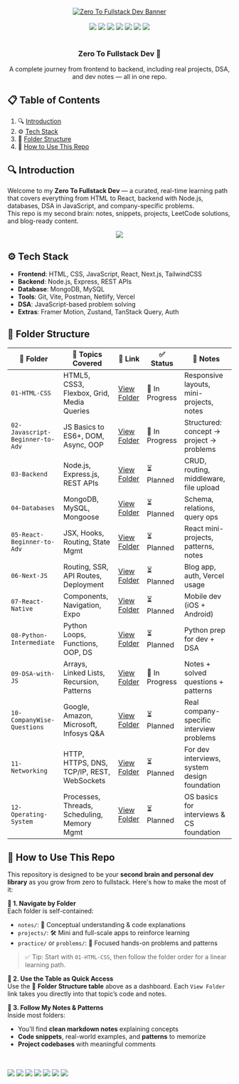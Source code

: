 <div align="center">
  <br />
  <a href="https://developer-ronnie-portfolio.lovable.app/" target="_blank">
    <img src="banner.png" alt="Zero To Fullstack Dev Banner">
  </a>
  <br /><br />
  <img src="https://img.shields.io/badge/HTML_5-E34F26?style=for-the-badge&logo=html5&logoColor=white" />
  <img src="https://img.shields.io/badge/CSS_3-1572B6?style=for-the-badge&logo=css3&logoColor=white" />
  <img src="https://img.shields.io/badge/JavaScript-F7DF1E?style=for-the-badge&logo=javascript&logoColor=black" />
  <img src="https://img.shields.io/badge/Node.js-339933?style=for-the-badge&logo=nodedotjs&logoColor=white" />
  <img src="https://img.shields.io/badge/React-20232A?style=for-the-badge&logo=react&logoColor=61DAFB" />
  <img src="https://img.shields.io/badge/Next.js-000000?style=for-the-badge&logo=nextdotjs&logoColor=white" />
  <img src="https://img.shields.io/badge/MongoDB-47A248?style=for-the-badge&logo=mongodb&logoColor=white" />
  <br /><br />
  
  <h3 align="center">Zero To Fullstack Dev 🚀</h3>
  <div align="center">
    A complete journey from frontend to backend, including real projects, DSA, and dev notes — all in one repo.
  </div>
</div>



## 📋 <a name="table">Table of Contents</a>

1. 🔍 [Introduction](#introduction)
2. ⚙️ [Tech Stack](#tech-stack)
3. 📁 [Folder Structure](#folder-structure)
4. 📌 [How to Use This Repo](#-how-to-use-this-repo)
 



## 🔍 <a name="introduction">Introduction</a>

Welcome to my **Zero To Fullstack Dev** — a curated, real-time learning path that covers everything from HTML to React, backend with Node.js, databases, DSA in JavaScript, and company-specific problems.  
This repo is my second brain: notes, snippets, projects, LeetCode solutions, and blog-ready content.

<p align="center">
  <a href="https://developer-ronnie.hashnode.dev" target="_blank">
    <img src="https://img.shields.io/badge/Read%20My%20Blog-Hashnode-blueviolet?style=for-the-badge&logo=hashnode&logoColor=white" />
  </a>
</p>



## ⚙️ <a name="tech-stack">Tech Stack</a>

- **Frontend**: HTML, CSS, JavaScript, React, Next.js, TailwindCSS
- **Backend**: Node.js, Express, REST APIs
- **Database**: MongoDB, MySQL
- **Tools**: Git, Vite, Postman, Netlify, Vercel
- **DSA**: JavaScript-based problem solving
- **Extras**: Framer Motion, Zustand, TanStack Query, Auth



## 📁 <a name="folder-structure">Folder Structure</a>


| 📁 Folder                             | 🧠 Topics Covered                            | 🔗 Link                                              | ✅ Status         | 📝 Notes                                          |
|--------------------------------------|---------------------------------------------|------------------------------------------------------|-------------------|---------------------------------------------------|
| `01-HTML-CSS`                        | HTML5, CSS3, Flexbox, Grid, Media Queries    | [View Folder](./01-HTML-CSS/)                        | 🔄 In Progress    | Responsive layouts, mini-projects, notes          |
| `02-Javascript-Beginner-to-Adv`     | JS Basics to ES6+, DOM, Async, OOP           | [View Folder](./02-Javascript-Beginner-to-Adv/)     | 🔄 In Progress    | Structured: concept → project → problems          |
| `03-Backend`                         | Node.js, Express.js, REST APIs               | [View Folder](./03-Backend/)                         | ⏳ Planned     | CRUD, routing, middleware, file upload            |
| `04-Databases`                       | MongoDB, MySQL, Mongoose                     | [View Folder](./04-Databases/)                       | ⏳ Planned        | Schema, relations, query ops                      |
| `05-React-Beginner-to-Adv`          | JSX, Hooks, Routing, State Mgmt              | [View Folder](./05-React-Beginner-to-Adv/)          | ⏳ Planned      | React mini-projects, patterns, notes              |
| `06-Next-JS`                         | Routing, SSR, API Routes, Deployment         | [View Folder](./06-Next-JS/)                         | ⏳ Planned        | Blog app, auth, Vercel usage                      |
| `07-React-Native`                    | Components, Navigation, Expo                 | [View Folder](./07-React-Native/)                    | ⏳ Planned        | Mobile dev (iOS + Android)                        |
| `08-Python-Intermediate`            | Python Loops, Functions, OOP, DS             | [View Folder](./08-Python-Intermediate/)            | ⏳ Planned    | Python prep for dev + DSA                         |
| `09-DSA-with-JS`                    | Arrays, Linked Lists, Recursion, Patterns    | [View Folder](./09-DSA-with-JS/)                     | 🔄 In Progress  | Notes + solved questions + patterns           |
| `10-CompanyWise-Questions`          | Google, Amazon, Microsoft, Infosys Q&A       | [View Folder](./10-CompanyWise-Questions/)           | ⏳ Planned       | Real company-specific interview problems          |
| `11-Networking`                     | HTTP, HTTPS, DNS, TCP/IP, REST, WebSockets   | [View Folder](./11-Networking/)                      | ⏳ Planned        | For dev interviews, system design foundation      |
| `12-Operating-System`               | Processes, Threads, Scheduling, Memory Mgmt  | [View Folder](./12-Operating-System/)                | ⏳ Planned        | OS basics for interviews & CS foundation          |


## 📌 <a name="how-to-use-this-repo">How to Use This Repo</a>

This repository is designed to be your **second brain and personal dev library** as you grow from zero to fullstack. Here's how to make the most of it:

**🔎 1. Navigate by Folder**  
Each folder is self-contained:
- `notes/`: 📘 Conceptual understanding & code explanations  
- `projects/`: 🛠️ Mini and full-scale apps to reinforce learning  
- `practice/` or `problems/`: 🧠 Focused hands-on problems and patterns

> ✅ Tip: Start with `01-HTML-CSS`, then follow the folder order for a linear learning path.



**🔗 2. Use the Table as Quick Access**  
Use the 📁 **Folder Structure table** above as a dashboard. Each `View Folder` link takes you directly into that topic’s code and notes.



**🧠 3. Follow My Notes & Patterns**  
Inside most folders:
- You'll find **clean markdown notes** explaining concepts  
- **Code snippets**, real-world examples, and **patterns** to memorize  
- **Project codebases** with meaningful comments



<br /><br />
  <img src="https://img.shields.io/badge/HTML_5-E34F26?style=for-the-badge&logo=html5&logoColor=white" />
  <img src="https://img.shields.io/badge/CSS_3-1572B6?style=for-the-badge&logo=css3&logoColor=white" />
  <img src="https://img.shields.io/badge/JavaScript-F7DF1E?style=for-the-badge&logo=javascript&logoColor=black" />
  <img src="https://img.shields.io/badge/Node.js-339933?style=for-the-badge&logo=nodedotjs&logoColor=white" />
  <img src="https://img.shields.io/badge/React-20232A?style=for-the-badge&logo=react&logoColor=61DAFB" />
  <img src="https://img.shields.io/badge/Next.js-000000?style=for-the-badge&logo=nextdotjs&logoColor=white" />
  <img src="https://img.shields.io/badge/MongoDB-47A248?style=for-the-badge&logo=mongodb&logoColor=white" />
  <br /><br />
